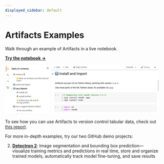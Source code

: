 ```yaml
---
displayed_sidebar: default
---
```


# Artifacts Examples

Walk through an example of Artifacts in a live notebook.

[**Try the notebook →**](https://colab.research.google.com/github/wandb/examples/blob/master/colabs/wandb-artifacts/Pipeline\_Versioning\_with\_W%26B\_Artifacts.ipynb)

![](/images/artifacts/artifacts_colab_notebook.png)

To see how you can use Artifacts to version control tabular data, check out [this report](http://wandb.me/TBV-Dedup).

For more in-depth examples, try our two GitHub demo projects:

<!-- 1. [**Dataset versioning**](https://github.com/wandb/artifacts-examples/tree/master/dataset-versioning)**:** An end-to-end example of how to version datasets with W&B artifacts. -->
2. [**Detectron 2**](https://github.com/wandb/artifacts-examples/tree/master/detectron2): Image segmentation and bounding box prediction— visualize training metrics and predictions in real time, store and organize trained models, automatically track model fine-tuning, and save results
